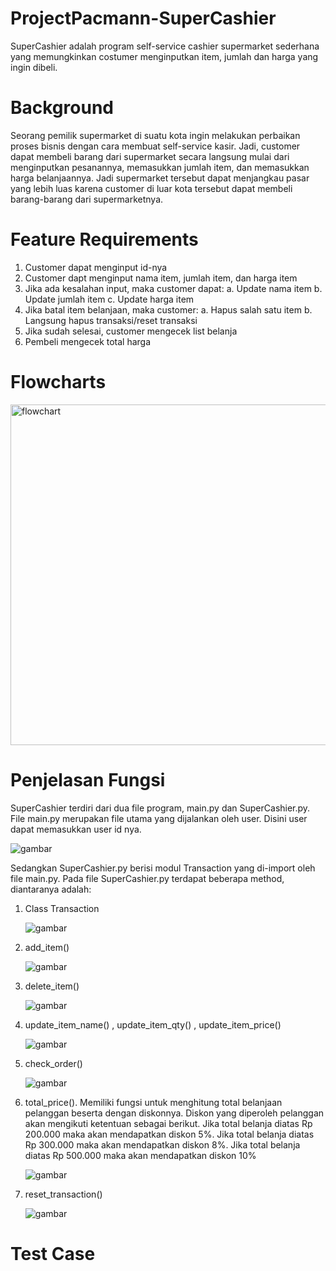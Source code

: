 # ProjectPacmann-SuperCashier
SuperCashier adalah program self-service cashier supermarket sederhana yang memungkinkan costumer menginputkan item, jumlah dan harga yang ingin dibeli.

# Background
Seorang pemilik supermarket di suatu kota ingin melakukan perbaikan proses bisnis dengan cara membuat self-service kasir. Jadi, customer dapat membeli barang dari supermarket secara langsung mulai dari menginputkan pesanannya, memasukkan jumlah item, dan memasukkan harga belanjaannya. Jadi supermarket tersebut dapat menjangkau pasar yang lebih luas karena customer di luar kota tersebut dapat membeli barang-barang dari supermarketnya.

# Feature Requirements
1. Customer dapat menginput id-nya
2. Customer dapt menginput nama item, jumlah item, dan harga item
3. Jika ada kesalahan input, maka customer dapat:
    a. Update nama item
    b. Update jumlah item
    c. Update harga item
4. Jika batal item belanjaan, maka customer:
    a. Hapus salah satu item
    b. Langsung hapus transaksi/reset transaksi
5. Jika sudah selesai, customer mengecek list belanja
6. Pembeli mengecek total harga

# Flowcharts
<img width="545" alt="flowchart" src="https://user-images.githubusercontent.com/130228426/232286078-2fa13fc6-d816-4917-b2ca-b28e82a6ec97.png">

# Penjelasan Fungsi
SuperCashier terdiri dari dua file program, main.py dan SuperCashier.py. File main.py merupakan file utama yang dijalankan oleh user. Disini user dapat memasukkan user id nya.

![gambar](https://user-images.githubusercontent.com/130228426/232287189-b6ddf243-39c1-4111-a6e6-6c7791fc25b0.png)

Sedangkan SuperCashier.py berisi modul Transaction yang di-import oleh file main.py. Pada file SuperCashier.py terdapat beberapa method, diantaranya adalah:
1. Class Transaction


   ![gambar](https://user-images.githubusercontent.com/130228426/232287634-4915e712-70da-4c75-a14b-41d0a81f606a.png)


2. add_item()

    ![gambar](https://user-images.githubusercontent.com/130228426/232287861-ef197f33-28d4-465f-87a2-2f014cef6b4e.png)

3. delete_item()

    ![gambar](https://user-images.githubusercontent.com/130228426/232288097-851dc5d1-e0ae-4825-a463-f8b261f37841.png)

4. update_item_name() , update_item_qty() , update_item_price()

    ![gambar](https://user-images.githubusercontent.com/130228426/232288293-4e5a83eb-dd0c-441b-ad2a-a05669329fee.png)

5. check_order()

   ![gambar](https://user-images.githubusercontent.com/130228426/232288426-c777d69d-33e2-48c8-94ab-f84206dfcf16.png)

6. total_price(). Memiliki fungsi untuk menghitung total belanjaan pelanggan beserta dengan diskonnya. Diskon yang diperoleh pelanggan akan mengikuti            ketentuan sebagai berikut. Jika total belanja diatas Rp 200.000 maka akan mendapatkan diskon 5%. Jika total belanja diatas Rp 300.000 maka akan            mendapatkan diskon 8%. Jika total belanja diatas Rp 500.000 maka akan mendapatkan diskon 10%

   ![gambar](https://user-images.githubusercontent.com/130228426/232288890-6751e592-6aa5-4eb7-a343-390f107d3fbb.png)

7. reset_transaction()

   ![gambar](https://user-images.githubusercontent.com/130228426/232288985-3b0ec37d-6e9e-4556-bc07-27703adec5a9.png)


# Test Case


